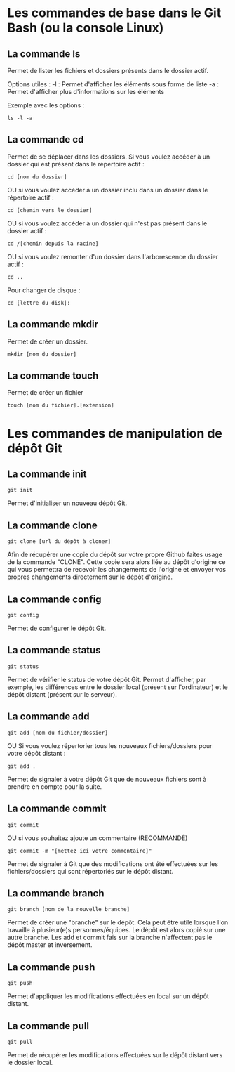 # Les commandes de base dans le Git Bash (ou la console Linux)

## La commande ls
Permet de lister les fichiers et dossiers présents dans le dossier actif.

Options utiles :
-l : Permet d'afficher les éléments sous forme de liste
-a : Permet d'afficher plus d'informations sur les éléments

Exemple avec les options : 
```
ls -l -a
```

## La commande cd
Permet de se déplacer dans les dossiers.
Si vous voulez accéder à un dossier qui est présent dans le répertoire actif :
```
cd [nom du dossier]
```
OU si vous voulez accéder à un dossier inclu dans un dossier dans le répertoire actif :
```
cd [chemin vers le dossier]
```
OU si vous voulez accéder à un dossier qui n'est pas présent dans le dossier actif :
```
cd /[chemin depuis la racine]
```
OU si vous voulez remonter d'un dossier dans l'arborescence du dossier actif :
```
cd ..
```

Pour changer de disque :
```
cd [lettre du disk]:
```

## La commande mkdir
Permet de créer un dossier.
```
mkdir [nom du dossier]
```

## La commande touch
Permet de créer un fichier
```
touch [nom du fichier].[extension]
```

# Les commandes de manipulation de dépôt Git

## La commande init
```
git init
```
Permet d'initialiser un nouveau dépôt Git.

## La commande clone
```
git clone [url du dépôt à cloner]
```
Afin de récupérer une copie du dépôt sur votre propre Github faites usage de la commande "CLONE".
Cette copie sera alors liée au dépôt d'origine ce qui vous permettra de recevoir les changements de l'origine et envoyer vos propres changements directement sur le dépôt d'origine.


## La commande config
```
git config
```
Permet de configurer le dépôt Git.

## La commande status
```
git status
```
Permet de vérifier le status de votre dépôt Git.
Permet d'afficher, par exemple, les différences entre le dossier local (présent sur l'ordinateur) et le dépôt distant (présent sur le serveur).

## La commande add
```
git add [nom du fichier/dossier]
```
OU Si vous voulez répertorier tous les nouveaux fichiers/dossiers pour votre dépôt distant :
```
git add .
```
Permet de signaler à votre dépôt Git que de nouveaux fichiers sont à prendre en compte pour la suite.

## La commande commit
```
git commit
```
OU si vous souhaitez ajoute un commentaire (RECOMMANDÉ)
```
git commit -m "[mettez ici votre commentaire]"
```
Permet de signaler à Git que des modifications ont été effectuées sur les fichiers/dossiers qui sont répertoriés sur le dépôt distant.

## La commande branch
```
git branch [nom de la nouvelle branche]
```
Permet de créer une "branche" sur le dépôt. 
Cela peut être utile lorsque l'on travaille à plusieur(e)s personnes/équipes.
Le dépôt est alors copié sur une autre branche. 
Les add et commit fais sur la branche n'affectent pas le dépôt master et inversement.

## La commande push
```
git push
```
Permet d'appliquer les modifications effectuées en local sur un dépôt distant.

## La commande pull
```
git pull
```
Permet de récupérer les modifications effectuées sur le dépôt distant vers le dossier local.
